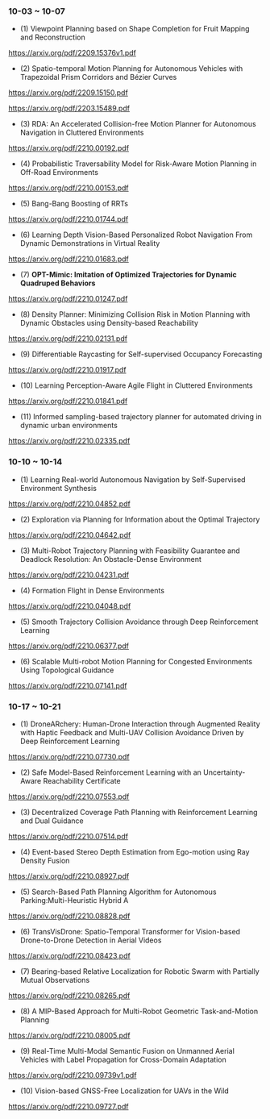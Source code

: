 ### 10-03 ~ 10-07

- (1) Viewpoint Planning based on Shape Completion for Fruit Mapping and Reconstruction

https://arxiv.org/pdf/2209.15376v1.pdf

- (2) Spatio-temporal Motion Planning for Autonomous Vehicles with Trapezoidal Prism Corridors and Bézier Curves

https://arxiv.org/pdf/2209.15150.pdf


https://arxiv.org/pdf/2203.15489.pdf

- (3) RDA: An Accelerated Collision-free Motion Planner for Autonomous Navigation in Cluttered Environments

https://arxiv.org/pdf/2210.00192.pdf

- (4) Probabilistic Traversability Model for Risk-Aware Motion Planning in Off-Road Environments

https://arxiv.org/pdf/2210.00153.pdf

- (5) Bang-Bang Boosting of RRTs

https://arxiv.org/pdf/2210.01744.pdf

- (6) Learning Depth Vision-Based Personalized Robot Navigation From Dynamic Demonstrations in Virtual Reality

https://arxiv.org/pdf/2210.01683.pdf

- (7) **OPT-Mimic: Imitation of Optimized Trajectories for Dynamic Quadruped Behaviors**

https://arxiv.org/pdf/2210.01247.pdf

- (8) Density Planner: Minimizing Collision Risk in Motion Planning with Dynamic Obstacles using Density-based Reachability

https://arxiv.org/pdf/2210.02131.pdf

- (9) Differentiable Raycasting for Self-supervised Occupancy Forecasting

https://arxiv.org/pdf/2210.01917.pdf

- (10) Learning Perception-Aware Agile Flight in Cluttered Environments

https://arxiv.org/pdf/2210.01841.pdf

- (11) Informed sampling-based trajectory planner for automated driving in dynamic urban environments

https://arxiv.org/pdf/2210.02335.pdf


### 10-10 ~ 10-14

- (1) Learning Real-world Autonomous Navigation by Self-Supervised Environment Synthesis

https://arxiv.org/pdf/2210.04852.pdf

- (2) Exploration via Planning for Information about the Optimal Trajectory

https://arxiv.org/pdf/2210.04642.pdf

- (3) Multi-Robot Trajectory Planning with Feasibility Guarantee and Deadlock Resolution: An Obstacle-Dense Environment

https://arxiv.org/pdf/2210.04231.pdf

- (4) Formation Flight in Dense Environments

https://arxiv.org/pdf/2210.04048.pdf

- (5) Smooth Trajectory Collision Avoidance through Deep Reinforcement Learning

https://arxiv.org/pdf/2210.06377.pdf

- (6) Scalable Multi-robot Motion Planning for Congested Environments Using Topological Guidance

https://arxiv.org/pdf/2210.07141.pdf


### 10-17 ~ 10-21

- (1) DroneARchery: Human-Drone Interaction through Augmented Reality with Haptic Feedback and Multi-UAV Collision Avoidance Driven by Deep Reinforcement Learning

https://arxiv.org/pdf/2210.07730.pdf

- (2)  Safe Model-Based Reinforcement Learning with an Uncertainty-Aware Reachability Certificate

https://arxiv.org/pdf/2210.07553.pdf

- (3) Decentralized Coverage Path Planning with Reinforcement Learning and Dual Guidance

https://arxiv.org/pdf/2210.07514.pdf

- (4) Event-based Stereo Depth Estimation from Ego-motion using Ray Density Fusion

https://arxiv.org/pdf/2210.08927.pdf

- (5) Search-Based Path Planning Algorithm for Autonomous Parking:Multi-Heuristic Hybrid A

https://arxiv.org/pdf/2210.08828.pdf

- (6) TransVisDrone: Spatio-Temporal Transformer for Vision-based Drone-to-Drone Detection in Aerial Videos

https://arxiv.org/pdf/2210.08423.pdf

- (7) Bearing-based Relative Localization for Robotic Swarm with Partially Mutual Observations

https://arxiv.org/pdf/2210.08265.pdf

- (8) A MIP-Based Approach for Multi-Robot Geometric Task-and-Motion Planning

https://arxiv.org/pdf/2210.08005.pdf

- (9) Real-Time Multi-Modal Semantic Fusion on Unmanned Aerial Vehicles with Label Propagation for Cross-Domain Adaptation

https://arxiv.org/pdf/2210.09739v1.pdf

- (10) Vision-based GNSS-Free Localization for UAVs in the Wild

https://arxiv.org/pdf/2210.09727.pdf



